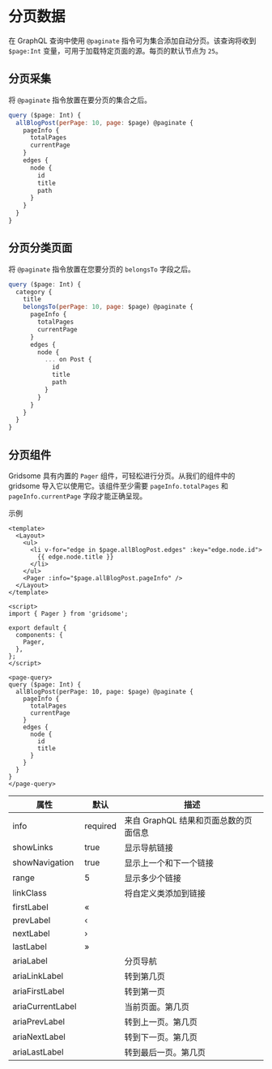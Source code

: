 # 分页数据

在 GraphQL 查询中使用 `@paginate` 指令可为集合添加自动分页。该查询将收到 `$page:Int` 变量，可用于加载特定页面的源。每页的默认节点为 `25`。

## 分页采集

将 `@paginate` 指令放置在要分页的集合之后。

```javascript
query ($page: Int) {
  allBlogPost(perPage: 10, page: $page) @paginate {
    pageInfo {
      totalPages
      currentPage
    }
    edges {
      node {
        id
        title
        path
      }
    }
  }
}

```

## 分页分类页面

将 `@paginate` 指令放置在您要分页的 `belongsTo` 字段之后。

```javascript
query ($page: Int) {
  category {
    title
    belongsTo(perPage: 10, page: $page) @paginate {
      pageInfo {
        totalPages
        currentPage
      }
      edges {
        node {
          ... on Post {
            id
            title
            path
          }
        }
      }
    }
  }
}

```

## 分页组件

Gridsome 具有内置的 `Pager` 组件，可轻松进行分页。从我们的组件中的 gridsome 导入它以使用它。该组件至少需要 `pageInfo.totalPages` 和 `pageInfo.currentPage` 字段才能正确呈现。

示例

```vue
<template>
  <Layout>
    <ul>
      <li v-for="edge in $page.allBlogPost.edges" :key="edge.node.id">
        {{ edge.node.title }}
      </li>
    </ul>
    <Pager :info="$page.allBlogPost.pageInfo" />
  </Layout>
</template>

<script>
import { Pager } from 'gridsome';

export default {
  components: {
    Pager,
  },
};
</script>

<page-query>
query ($page: Int) {
  allBlogPost(perPage: 10, page: $page) @paginate {
    pageInfo {
      totalPages
      currentPage
    }
    edges {
      node {
        id
        title
      }
    }
  }
}
</page-query>
```

| 属性             | 默认     | 描述                                  |
| ---------------- | -------- | ------------------------------------- |
| info             | required | 来自 GraphQL 结果和页面总数的页面信息 |
| showLinks        | true     | 显示导航链接                          |
| showNavigation   | true     | 显示上一个和下一个链接                |
| range            | 5        | 显示多少个链接                        |
| linkClass        |          | 将自定义类添加到链接                  |
| firstLabel       | «        |
| prevLabel        | ‹        |
| nextLabel        | ›        |
| lastLabel        | »        |
| ariaLabel        |          | 分页导航                              |
| ariaLinkLabel    |          | 转到第几页                            |
| ariaFirstLabel   |          | 转到第一页                            |
| ariaCurrentLabel |          | 当前页面。第几页                      |
| ariaPrevLabel    |          | 转到上一页。第几页                    |
| ariaNextLabel    |          | 转到下一页。第几页                    |
| ariaLastLabel    |          | 转到最后一页。第几页                  |
